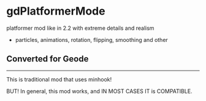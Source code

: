 # gdPlatformerMode

platformer mod like in <cg>2.2</c> with <cr>extreme</c> <cy>details</c> and <cy>realism</c>

- particles, animations, rotation, flipping, smoothing and other

## <co>Converted for Geode</c>
---

<cr>This is traditional mod that uses minhook!

BUT! In general, this mod works, and IN MOST CASES IT is COMPATIBLE.</c>